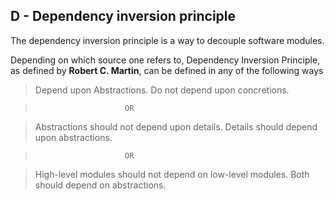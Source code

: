 ## D - Dependency inversion principle

The dependency inversion principle is a way to decouple software modules.

Depending on which source one refers to, Dependency Inversion Principle, as defined by **Robert C. Martin**, can be defined in any of the following ways

> Depend upon Abstractions. Do not depend upon concretions.

 >                         OR
                          
> Abstractions should not depend upon details. Details should depend upon abstractions.

 >                         OR
                          
> High-level modules should not depend on low-level modules. Both should depend on abstractions.
